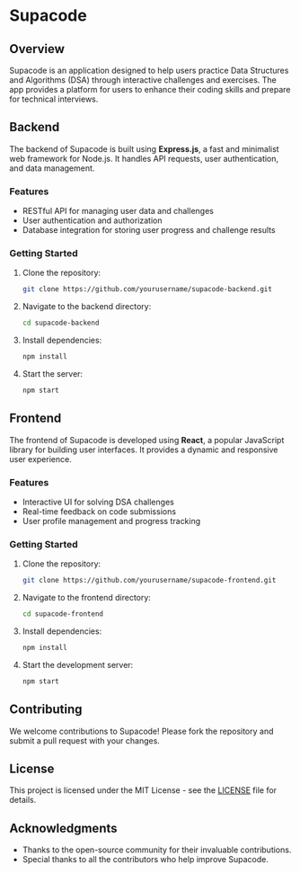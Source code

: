 # Supacode

## Overview
Supacode is an application designed to help users practice Data Structures and Algorithms (DSA) through interactive challenges and exercises. The app provides a platform for users to enhance their coding skills and prepare for technical interviews.

## Backend
The backend of Supacode is built using **Express.js**, a fast and minimalist web framework for Node.js. It handles API requests, user authentication, and data management.

### Features
- RESTful API for managing user data and challenges
- User authentication and authorization
- Database integration for storing user progress and challenge results

### Getting Started
1. Clone the repository:
   ```bash
   git clone https://github.com/yourusername/supacode-backend.git
   ```
2. Navigate to the backend directory:
   ```bash
   cd supacode-backend
   ```
3. Install dependencies:
   ```bash
   npm install
   ```
4. Start the server:
   ```bash
   npm start
   ```

## Frontend
The frontend of Supacode is developed using **React**, a popular JavaScript library for building user interfaces. It provides a dynamic and responsive user experience.

### Features
- Interactive UI for solving DSA challenges
- Real-time feedback on code submissions
- User profile management and progress tracking

### Getting Started
1. Clone the repository:
   ```bash
   git clone https://github.com/yourusername/supacode-frontend.git
   ```
2. Navigate to the frontend directory:
   ```bash
   cd supacode-frontend
   ```
3. Install dependencies:
   ```bash
   npm install
   ```
4. Start the development server:
   ```bash
   npm start
   ```

## Contributing
We welcome contributions to Supacode! Please fork the repository and submit a pull request with your changes.

## License
This project is licensed under the MIT License - see the [LICENSE](LICENSE) file for details.

## Acknowledgments
- Thanks to the open-source community for their invaluable contributions.
- Special thanks to all the contributors who help improve Supacode.
